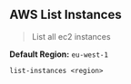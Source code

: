 AWS List Instances
----------
> List all ec2 instances

**Default Region:** ```eu-west-1```

```list-instances <region>```
